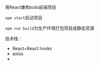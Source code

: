 用React重构todo前端项目

`npm start`启动项目

`npm run build`为生产环境打包项目成静态资源



技术栈：

- React+React hooks
- axios
- 
